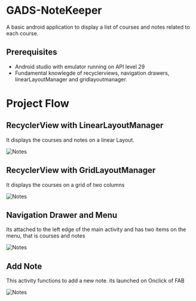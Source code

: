 
# GADS-NoteKeeper

A basic android application to display a list of courses and notes related to each course.


## Prerequisites

- Android studio with emulator running on API level 29
- Fundamental knowlegde of recyclerviews, navigation drawers, linearLayoutManager and gridlayoutmanager.

# Project Flow

## RecyclerView with LinearLayoutManager

It displays the courses and notes on a linear Layout.

![Notes](https://github.com/ochudidesterio/GADS-NoteKeeper/blob/master/images/Notes.png?raw=true)


## RecyclerView with GridLayoutManager


It displays the courses on a grid of two columns

![Notes](https://github.com/ochudidesterio/GADS-NoteKeeper/blob/master/images/Courses.png?raw=true)


## Navigation Drawer and Menu


Its attached to the left edge of the main activity and has two items on the menu, that is courses and notes


![Notes](https://github.com/ochudidesterio/GADS-NoteKeeper/blob/master/images/Navigation.png?raw=true)


## Add Note


This activity functions to add a new note. its launched on Onclick of FAB 


![Notes](https://github.com/ochudidesterio/GADS-NoteKeeper/blob/master/images/Edit.png?raw=true)






